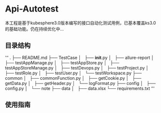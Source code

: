 # Api-Autotest
本工程是基于kubesphere3.0版本编写的接口自动化测试用例，已基本覆盖ks3.0的基础功能。仍在持续优化中...
## 目录结构
’‘’
.
├── README.md
├── TestCase
│   ├── __init__.py
│   ├── allure-report
│   ├── testAppManage.py
│   ├── testAppStore.py
│   ├── testAppStoreManage.py
│   ├── testDevops.py
│   ├── testProject.py
│   ├── testRole.py
│   ├── testUser.py
│   └── testWorkspace.py
├── common
│   ├── commonFunction.py
│   ├── getCookie.py
│   ├── getData.py
│   ├── getHeader.py
│   └── logFormat.py
├── config
│   ├── config.py
│   └── note
├── data
│   ├── data.xlsx
└── requirements.txt
‘’‘

## 使用指南
